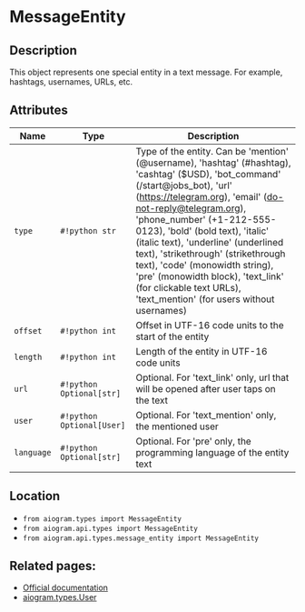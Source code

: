 # MessageEntity

## Description

This object represents one special entity in a text message. For example, hashtags, usernames, URLs, etc.


## Attributes

| Name | Type | Description |
| - | - | - |
| `type` | `#!python str` | Type of the entity. Can be 'mention' (@username), 'hashtag' (#hashtag), 'cashtag' ($USD), 'bot_command' (/start@jobs_bot), 'url' (https://telegram.org), 'email' (do-not-reply@telegram.org), 'phone_number' (+1-212-555-0123), 'bold' (bold text), 'italic' (italic text), 'underline' (underlined text), 'strikethrough' (strikethrough text), 'code' (monowidth string), 'pre' (monowidth block), 'text_link' (for clickable text URLs), 'text_mention' (for users without usernames) |
| `offset` | `#!python int` | Offset in UTF-16 code units to the start of the entity |
| `length` | `#!python int` | Length of the entity in UTF-16 code units |
| `url` | `#!python Optional[str]` | Optional. For 'text_link' only, url that will be opened after user taps on the text |
| `user` | `#!python Optional[User]` | Optional. For 'text_mention' only, the mentioned user |
| `language` | `#!python Optional[str]` | Optional. For 'pre' only, the programming language of the entity text |



## Location

- `from aiogram.types import MessageEntity`
- `from aiogram.api.types import MessageEntity`
- `from aiogram.api.types.message_entity import MessageEntity`

## Related pages:

- [Official documentation](https://core.telegram.org/bots/api#messageentity)
- [aiogram.types.User](../types/user.md)
